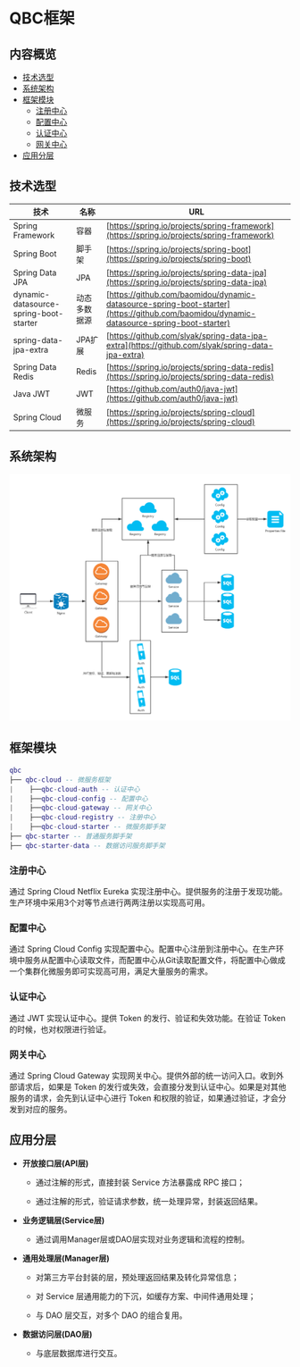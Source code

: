 # QBC框架

## 内容概览

* [技术选型](#技术选型)
* [系统架构](#系统架构)
* [框架模块](#框架模块)
    * [注册中心](#注册中心)
    * [配置中心](#配置中心)
    * [认证中心](#认证中心)
    * [网关中心](#网关中心)
* [应用分层](#应用分层)

## <a name="技术选型"></a>技术选型

技术|名称|URL
--|--|--
Spring Framework|容器|[https://spring.io/projects/spring-framework](https://spring.io/projects/spring-framework)
Spring Boot|脚手架|[https://spring.io/projects/spring-boot](https://spring.io/projects/spring-boot)
Spring Data JPA|JPA|[https://spring.io/projects/spring-data-jpa](https://spring.io/projects/spring-data-jpa)
dynamic-datasource-spring-boot-starter|动态多数据源|[https://github.com/baomidou/dynamic-datasource-spring-boot-starter](https://github.com/baomidou/dynamic-datasource-spring-boot-starter)
spring-data-jpa-extra|JPA扩展|[https://github.com/slyak/spring-data-jpa-extra](https://github.com/slyak/spring-data-jpa-extra)
Spring Data Redis|Redis|[https://spring.io/projects/spring-data-redis](https://spring.io/projects/spring-data-redis)
Java JWT|JWT|[https://github.com/auth0/java-jwt](https://github.com/auth0/java-jwt)
Spring Cloud|微服务|[https://spring.io/projects/spring-cloud](https://spring.io/projects/spring-cloud)

## <a name="系统架构"></a>系统架构

![系统架构](doc/qbc-cloud.png)

## <a name="框架模块"></a>框架模块

``` lua
qbc
├── qbc-cloud -- 微服务框架
|    ├──qbc-cloud-auth -- 认证中心
|    ├──qbc-cloud-config -- 配置中心
|    ├──qbc-cloud-gateway -- 网关中心
|    ├──qbc-cloud-registry -- 注册中心
|    ├──qbc-cloud-starter -- 微服务脚手架
├── qbc-starter -- 普通服务脚手架
├── qbc-starter-data -- 数据访问服务脚手架
```

### <a name="注册中心"></a>注册中心

通过 Spring Cloud Netflix Eureka 实现注册中心。提供服务的注册于发现功能。生产环境中采用3个对等节点进行两两注册以实现高可用。

### <a name="配置中心"></a>配置中心

通过 Spring Cloud Config 实现配置中心。配置中心注册到注册中心。在生产环境中服务从配置中心读取文件，而配置中心从Git读取配置文件，将配置中心做成一个集群化微服务即可实现高可用，满足大量服务的需求。

### <a name="认证中心"></a>认证中心

通过 JWT 实现认证中心。提供 Token 的发行、验证和失效功能。在验证 Token 的时候，也对权限进行验证。

### <a name="网关中心"></a>网关中心

通过 Spring Cloud Gateway 实现网关中心。提供外部的统一访问入口。收到外部请求后，如果是 Token 的发行或失效，会直接分发到认证中心。如果是对其他服务的请求，会先到认证中心进行 Token 和权限的验证，如果通过验证，才会分发到对应的服务。

## <a name="应用分层"></a>应用分层

- **开放接口层(API层)**

    - 通过注解的形式，直接封装 Service 方法暴露成 RPC 接口；

    - 通过注解的形式，验证请求参数，统一处理异常，封装返回结果。

- **业务逻辑层(Service层)**

    - 通过调用Manager层或DAO层实现对业务逻辑和流程的控制。

- **通用处理层(Manager层)** 

    - 对第三方平台封装的层，预处理返回结果及转化异常信息；

    - 对 Service 层通用能力的下沉，如缓存方案、中间件通用处理；

    - 与 DAO 层交互，对多个 DAO 的组合复用。

- **数据访问层(DAO层)** 

    - 与底层数据库进行交互。


